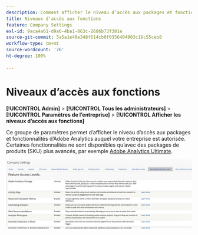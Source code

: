 ```yaml
---
description: Comment afficher le niveau d’accès aux packages et fonctionnalités Adobe Analytics auxquels votre entreprise a droit.
title: Niveaux d’accès aux fonctions
feature: Company Settings
exl-id: 9aca4a61-d9a6-4ba1-863c-2686b73f381e
source-git-commit: 5a5a1e48e348f614cb0f0356404903c16c55ceb8
workflow-type: tm+mt
source-wordcount: '76'
ht-degree: 100%

---
```


# Niveaux d’accès aux fonctions

**[!UICONTROL Admin]** > **[!UICONTROL Tous les administrateurs]** > **[!UICONTROL Paramètres de l’entreprise]** > **[!UICONTROL Afficher les niveaux d’accès aux fonctions]**

Ce groupe de paramètres permet d’afficher le niveau d’accès aux packages et fonctionnalités d’Adobe Analytics auquel votre entreprise est autorisée. Certaines fonctionnalités ne sont disponibles qu’avec des packages de produits (SKU) plus avancés, par exemple [Adobe Analytics Ultimate](https://www.adobe.com/fr/data-analytics-cloud/analytics/ultimate.html).

![](assets/feature-access-levels.png)
